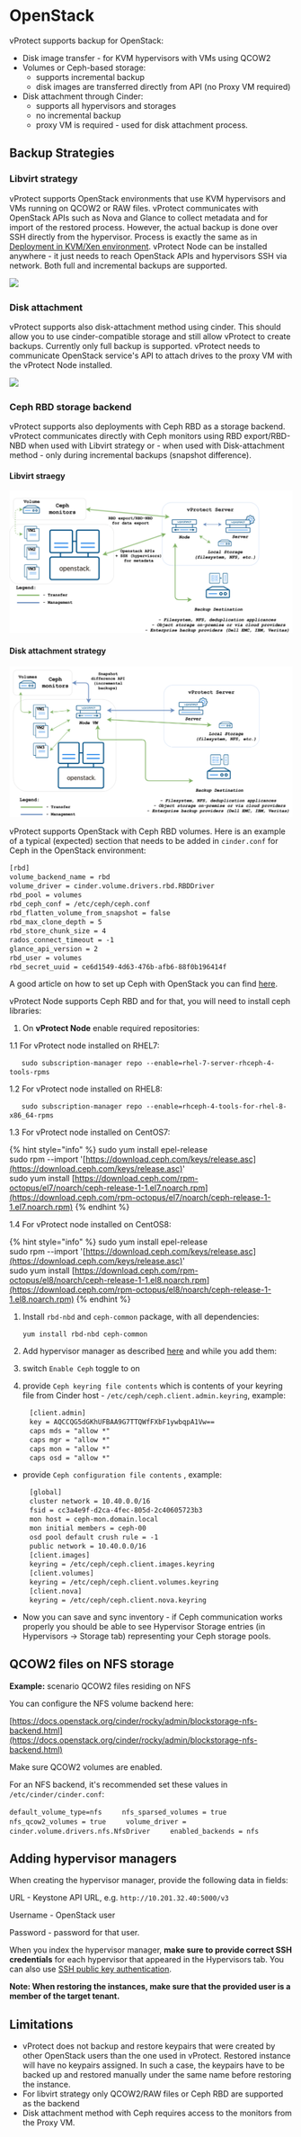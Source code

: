 # OpenStack

vProtect supports backup for OpenStack:

* Disk image transfer - for KVM hypervisors with VMs using QCOW2
* Volumes or Ceph-based storage:
  * supports incremental backup
  * disk images are transferred directly from API \(no Proxy VM required\)
* Disk attachment through Cinder:
  * supports all hypervisors and storages
  * no incremental backup
  * proxy VM is required - used for disk attachment process.

## Backup Strategies

### Libvirt strategy

vProtect supports OpenStack environments that use KVM hypervisors and VMs running on QCOW2 or RAW files. vProtect communicates with OpenStack APIs such as Nova and Glance to collect metadata and for import of the restored process. However, the actual backup is done over SSH directly from the hypervisor. Process is exactly the same as in [Deployment in KVM/Xen environment](kvm-xen.md). vProtect Node can be installed anywhere - it just needs to reach OpenStack APIs and hypervisors SSH via network. Both full and incremental backups are supported.

![](../../../.gitbook/assets/deployment-vprotect-openstack-libvirt.png)

### Disk attachment

vProtect supports also disk-attachment method using cinder. This should allow you to use cinder-compatible storage and still allow vProtect to create backups. Currently only full backup is supported. vProtect needs to communicate OpenStack service's API to attach drives to the proxy VM with the vProtect Node installed.

![](../../../.gitbook/assets/deployment-vprotect-openstack-disk-attachment.png)

### Ceph RBD storage backend

vProtect supports also deployments with Ceph RBD as a storage backend. vProtect communicates directly with Ceph monitors using RBD export/RBD-NBD when used with Libvirt strategy or - when used with Disk-attachment method - only during incremental backups (snapshot difference).

#### Libvirt straegy

![](../../../.gitbook/assets/deployment-vprotect-openstack-ceph.png)

#### Disk attachment strategy
![](../../../.gitbook/assets/deployment-vprotect-openstack-disk-attachment-ceph.png)

vProtect supports OpenStack with Ceph RBD volumes. Here is an example of a typical \(expected\) section that needs to be added in `cinder.conf` for Ceph in the OpenStack environment:

```text
[rbd]
volume_backend_name = rbd
volume_driver = cinder.volume.drivers.rbd.RBDDriver
rbd_pool = volumes
rbd_ceph_conf = /etc/ceph/ceph.conf
rbd_flatten_volume_from_snapshot = false
rbd_max_clone_depth = 5
rbd_store_chunk_size = 4
rados_connect_timeout = -1
glance_api_version = 2
rbd_user = volumes
rbd_secret_uuid = ce6d1549-4d63-476b-afb6-88f0b196414f
```

A good article on how to set up Ceph with OpenStack you can find [here](https://superuser.openstack.org/articles/ceph-as-storage-for-openstack/).

vProtect Node supports Ceph RBD and for that, you will need to install ceph libraries:

1. On **vProtect Node** enable required repositories:

1.1 For vProtect node installed on RHEL7:

```text
   sudo subscription-manager repo --enable=rhel-7-server-rhceph-4-tools-rpms
```

1.2 For vProtect node installed on RHEL8:

```text
   sudo subscription-manager repo --enable=rhceph-4-tools-for-rhel-8-x86_64-rpms
```

1.3 For vProtect node installed on CentOS7:

{% hint style="info" %}
sudo yum install epel-release  
sudo rpm --import '[https://download.ceph.com/keys/release.asc](https://download.ceph.com/keys/release.asc)'  
sudo yum install [https://download.ceph.com/rpm-octopus/el7/noarch/ceph-release-1-1.el7.noarch.rpm](https://download.ceph.com/rpm-octopus/el7/noarch/ceph-release-1-1.el7.noarch.rpm)
{% endhint %}

1.4 For vProtect node installed on CentOS8:

{% hint style="info" %}
sudo yum install epel-release  
sudo rpm --import '[https://download.ceph.com/keys/release.asc](https://download.ceph.com/keys/release.asc)'  
sudo yum install [https://download.ceph.com/rpm-octopus/el8/noarch/ceph-release-1-1.el8.noarch.rpm](https://download.ceph.com/rpm-octopus/el8/noarch/ceph-release-1-1.el8.noarch.rpm)
{% endhint %}

1. Install `rbd-nbd` and `ceph-common` package, with all dependencies:

   ```text
   yum install rbd-nbd ceph-common
   ```

2. Add hypervisor manager as described [here](openstack.md) and while you add them:
3. switch `Enable Ceph` toggle to on
4. provide `Ceph keyring file contents` which is contents of your keyring file from Cinder host - `/etc/ceph/ceph.client.admin.keyring`, example:

```text
     [client.admin]
     key = AQCCQG5dGKhUFBAA9G7TTQWfFXbF1ywbqpA1Vw==
     caps mds = "allow *"
     caps mgr = "allow *"
     caps mon = "allow *"
     caps osd = "allow *"
```

* provide `Ceph configuration file contents` , example:

```text
     [global]
     cluster network = 10.40.0.0/16
     fsid = cc3a4e9f-d2ca-4fec-805d-2c40605723b3
     mon host = ceph-mon.domain.local
     mon initial members = ceph-00
     osd pool default crush rule = -1
     public network = 10.40.0.0/16
     [client.images]
     keyring = /etc/ceph/ceph.client.images.keyring
     [client.volumes]
     keyring = /etc/ceph/ceph.client.volumes.keyring
     [client.nova]
     keyring = /etc/ceph/ceph.client.nova.keyring
```

* Now you can save and sync inventory - if Ceph communication works properly you should be able to see Hypervisor Storage entries \(in Hypervisors -&gt; Storage tab\) representing your Ceph storage pools.

## QCOW2 files on NFS storage

**Example:** scenario QCOW2 files residing on NFS

You can configure the NFS volume backend here:

[https://docs.openstack.org/cinder/rocky/admin/blockstorage-nfs-backend.html](https://docs.openstack.org/cinder/rocky/admin/blockstorage-nfs-backend.html)

Make sure QCOW2 volumes are enabled.

For an NFS backend, it's recommended set these values in `/etc/cinder/cinder.conf`:

`default_volume_type=nfs    
nfs_sparsed_volumes = true    
nfs_qcow2_volumes = true    
volume_driver = cinder.volume.drivers.nfs.NfsDriver    
enabled_backends = nfs`

## Adding hypervisor managers

When creating the hypervisor manager, provide the following data in fields:

URL - Keystone API URL, e.g. `http://10.201.32.40:5000/v3`

Username - OpenStack user

Password - password for that user.

When you index the hypervisor manager, **make sure to provide correct SSH credentials** for each hypervisor that appeared in the Hypervisors tab. You can also use [SSH public key authentication](../../common-tasks/ssh-public-key-authentication.md).

**Note: When restoring the instances, make sure that the provided user is a member of the target tenant.**

## Limitations

* vProtect does not backup and restore keypairs that were created by other OpenStack users than the one used in vProtect. Restored instance will have no keypairs assigned. In such a case, the keypairs have to be backed up and restored manually under the same name before restoring the instance.
* For libvirt strategy only QCOW2/RAW files or Ceph RBD are supported as the backend
* Disk attachment method with Ceph requires access to the monitors from the Proxy VM.